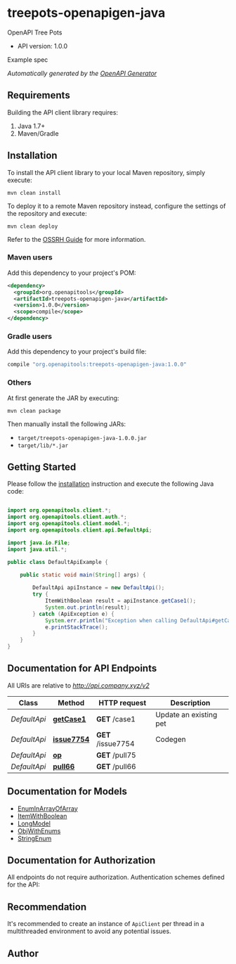 # treepots-openapigen-java

OpenAPI Tree Pots
- API version: 1.0.0

Example spec


*Automatically generated by the [OpenAPI Generator](https://openapi-generator.tech)*


## Requirements

Building the API client library requires:
1. Java 1.7+
2. Maven/Gradle

## Installation

To install the API client library to your local Maven repository, simply execute:

```shell
mvn clean install
```

To deploy it to a remote Maven repository instead, configure the settings of the repository and execute:

```shell
mvn clean deploy
```

Refer to the [OSSRH Guide](http://central.sonatype.org/pages/ossrh-guide.html) for more information.

### Maven users

Add this dependency to your project's POM:

```xml
<dependency>
  <groupId>org.openapitools</groupId>
  <artifactId>treepots-openapigen-java</artifactId>
  <version>1.0.0</version>
  <scope>compile</scope>
</dependency>
```

### Gradle users

Add this dependency to your project's build file:

```groovy
compile "org.openapitools:treepots-openapigen-java:1.0.0"
```

### Others

At first generate the JAR by executing:

```shell
mvn clean package
```

Then manually install the following JARs:

* `target/treepots-openapigen-java-1.0.0.jar`
* `target/lib/*.jar`

## Getting Started

Please follow the [installation](#installation) instruction and execute the following Java code:

```java

import org.openapitools.client.*;
import org.openapitools.client.auth.*;
import org.openapitools.client.model.*;
import org.openapitools.client.api.DefaultApi;

import java.io.File;
import java.util.*;

public class DefaultApiExample {

    public static void main(String[] args) {
        
        DefaultApi apiInstance = new DefaultApi();
        try {
            ItemWithBoolean result = apiInstance.getCase1();
            System.out.println(result);
        } catch (ApiException e) {
            System.err.println("Exception when calling DefaultApi#getCase1");
            e.printStackTrace();
        }
    }
}

```

## Documentation for API Endpoints

All URIs are relative to *http://api.company.xyz/v2*

Class | Method | HTTP request | Description
------------ | ------------- | ------------- | -------------
*DefaultApi* | [**getCase1**](docs/DefaultApi.md#getCase1) | **GET** /case1 | Update an existing pet
*DefaultApi* | [**issue7754**](docs/DefaultApi.md#issue7754) | **GET** /issue7754 | Codegen
*DefaultApi* | [**op**](docs/DefaultApi.md#op) | **GET** /pull75 | 
*DefaultApi* | [**pull66**](docs/DefaultApi.md#pull66) | **GET** /pull66 | 


## Documentation for Models

 - [EnumInArrayOfArray](docs/EnumInArrayOfArray.md)
 - [ItemWithBoolean](docs/ItemWithBoolean.md)
 - [LongModel](docs/LongModel.md)
 - [ObjWithEnums](docs/ObjWithEnums.md)
 - [StringEnum](docs/StringEnum.md)


## Documentation for Authorization

All endpoints do not require authorization.
Authentication schemes defined for the API:

## Recommendation

It's recommended to create an instance of `ApiClient` per thread in a multithreaded environment to avoid any potential issues.

## Author



